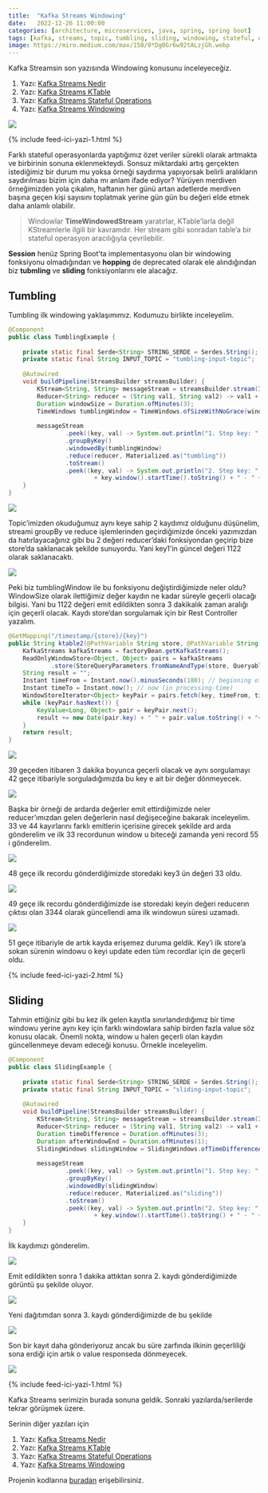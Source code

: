 ```yaml
---
title:  "Kafka Streams Windowing"
date:   2022-12-26 11:00:00
categories: [architecture, microservices, java, spring, spring boot]
tags: [kafka, streams, topic, tumbling, sliding, windowing, stateful, operations, api, best, practices, service, message broker, design, tasarım, queue, mikroservis, microservice, türkçe, yazılım, blog, nedir, örnek, nasıl yapılır, mehmet cem yücel]
image: https://miro.medium.com/max/150/0*Dg0Gr6w92tALzjGh.webp
---
```


Kafka Streamsin son yazısında Windowing konusunu inceleyeceğiz.

1.  Yazı:  [Kafka Streams Nedir](https://www.mehmetcemyucel.com/2022/kafka-streams-nedir)
2.  Yazı:  [Kafka Streams KTable](https://www.mehmetcemyucel.com/2022/kafka-streams-ktable)
3.  Yazı:  [Kafka Streams Stateful Operations](https://www.mehmetcemyucel.com/2022/kafka-streams-stateful-operations)
4.  Yazı:  [Kafka Streams Windowing](https://www.mehmetcemyucel.com/2022/kafka-streams-windowing)

![](https://miro.medium.com/max/1000/0*Dg0Gr6w92tALzjGh.png)

{% include feed-ici-yazi-1.html %}


Farklı stateful operasyonlarda yaptığımız özet veriler sürekli olarak artmakta ve birbirinin sonuna eklenmekteydi. Sonsuz miktardaki artış gerçekten istediğimiz bir durum mu yoksa örneği saydırma yapıyorsak belirli aralıkların saydırılması bizim için daha mı anlam ifade ediyor? Yürüyen merdiven örneğimizden yola çıkalım, haftanın her günü artan adetlerde merdiven başına geçen kişi sayısını toplatmak yerine gün gün bu değeri elde etmek daha anlamlı olabilir.

> Windowlar  **TimeWindowedStream**  yaratırlar, KTable’larla değil KStreamlerle ilgili bir kavramdır. Her stream gibi sonradan table’a bir stateful operasyon aracılığıyla çevrilebilir.

**Session**  henüz Spring Boot’ta implementasyonu olan bir windowing fonksiyonu olmadığından ve  **hopping**  de deprecated olarak ele alındığından biz  **tubmling**  ve  **sliding**  fonksiyonlarını ele alacağız.

## Tumbling

Tumbling ilk windowing yaklaşımımız. Kodumuzu birlikte inceleyelim.

```java
@Component  
public class TumblingExample {  
  
    private static final Serde<String> STRING_SERDE = Serdes.String();  
    private static final String INPUT_TOPIC = "tumbling-input-topic";  
  
    @Autowired  
    void buildPipeline(StreamsBuilder streamsBuilder) {  
        KStream<String, String> messageStream = streamsBuilder.stream(INPUT_TOPIC, Consumed.with(STRING_SERDE, STRING_SERDE));  
        Reducer<String> reducer = (String val1, String val2) -> val1 + val2;  
        Duration windowSize = Duration.ofMinutes(3);  
        TimeWindows tumblingWindow = TimeWindows.ofSizeWithNoGrace(windowSize);  
  
        messageStream  
                .peek((key, val) -> System.out.println("1. Step key: " + key + ", val: " + val))  
                .groupByKey()  
                .windowedBy(tumblingWindow)  
                .reduce(reducer, Materialized.as("tumbling"))  
                .toStream()  
                .peek((key, val) -> System.out.println("2. Step key: " + key.key() + " "  
                        + key.window().startTime().toString() + " - " + key.window().endTime().toString() + ", val: " + val));  
    }  
}
```

![](https://miro.medium.com/max/1400/1*NCNC0_byaP-jbuH-Xkc11g.png)

Topic’imizden okuduğumuz aynı keye sahip 2 kaydımız olduğunu düşünelim, streami groupBy ve reduce işlemlerinden geçirdiğimizde önceki yazımızdan da hatırlayacağınız gibi bu 2 değeri reducer’daki fonksiyondan geçirip bize store’da saklanacak şekilde sunuyordu. Yani key1'in güncel değeri 1122 olarak saklanacaktı.

![](https://miro.medium.com/max/1400/1*co3on66N0msMFN3L0n71YA.png)

Peki biz tumblingWindow ile bu fonksiyonu değiştirdiğimizde neler oldu? WindowSize olarak ilettiğimiz değer kaydın ne kadar süreyle geçerli olacağı bilgisi. Yani bu 1122 değeri emit edildikten sonra 3 dakikalık zaman aralığı için geçerli olacak. Kaydı store’dan sorgulamak için bir Rest Controller yazalım.

```java
@GetMapping("/timestamp/{store}/{key}")  
public String ktable2(@PathVariable String store, @PathVariable String key) {  
    KafkaStreams kafkaStreams = factoryBean.getKafkaStreams();  
    ReadOnlyWindowStore<Object, Object> pairs = kafkaStreams  
            .store(StoreQueryParameters.fromNameAndType(store, QueryableStoreTypes.windowStore()));  
    String result = "";  
    Instant timeFrom = Instant.now().minusSeconds(180); // beginning of time = oldest available  
    Instant timeTo = Instant.now(); // now (in processing-time)  
    WindowStoreIterator<Object> keyPair = pairs.fetch(key, timeFrom, timeTo);  
    while (keyPair.hasNext()) {  
        KeyValue<Long, Object> pair = keyPair.next();  
        result += new Date(pair.key) + " " + pair.value.toString() + "</br>";  
    }  
    return result;  
}
```


![](https://miro.medium.com/max/1400/1*BGN5WR-JS-U9PHk-1wYn6g.png)

39 geçeden itibaren 3 dakika boyunca geçerli olacak ve aynı sorgulamayı 42 geçe itibariyle sorguladığımızda bu key e ait bir değer dönmeyecek.

![](https://miro.medium.com/max/1400/1*-SmvDOrw49it01bkxmGS1A.png)

Başka bir örneği de ardarda değerler emit ettirdiğimizde neler reducer’ımızdan gelen değerlerin nasıl değişeceğine bakarak inceleyelim. 33 ve 44 kayırlarını farklı emitlerin içerisine girecek şekilde ard arda gönderelim ve ilk 33 recordunun window u biteceği zamanda yeni record 55 i gönderelim.

![](https://miro.medium.com/max/1400/1*1ST_iMGAilx4j9mQq4PA-Q.png)

48 geçe ilk recordu gönderdiğimizde storedaki key3 ün değeri 33 oldu.

![](https://miro.medium.com/max/1400/1*KYv9tiWI75B5SolFx0hKQA.png)

49 geçe ilk recordu gönderdiğimizde ise storedaki keyin değeri reducerın çıktısı olan 3344 olarak güncellendi ama ilk windowun süresi uzamadı.

![](https://miro.medium.com/max/1400/1*nA3SAEG7cKXIcBw2032AIg.png)

51 geçe itibariyle de artık kayda erişemez duruma geldik. Key’i ilk store’a sokan sürenin windowu o keyi update eden tüm recordlar için de geçerli oldu.

{% include feed-ici-yazi-2.html %}


## Sliding

Tahmin ettiğiniz gibi bu kez ilk gelen kayıtla sınırlandırdığımız bir time windowu yerine aynı key için farklı windowlara sahip birden fazla value söz konusu olacak. Önemli nokta, window u halen geçerli olan kaydın güncellenmeye devam edeceği konusu. Örnekle inceleyelim.

```java
@Component  
public class SlidingExample {  
  
    private static final Serde<String> STRING_SERDE = Serdes.String();  
    private static final String INPUT_TOPIC = "sliding-input-topic";  
  
    @Autowired  
    void buildPipeline(StreamsBuilder streamsBuilder) {  
        KStream<String, String> messageStream = streamsBuilder.stream(INPUT_TOPIC, Consumed.with(STRING_SERDE, STRING_SERDE));  
        Reducer<String> reducer = (String val1, String val2) -> val1 + val2;  
        Duration timeDifference = Duration.ofMinutes(3);  
        Duration afterWindowEnd = Duration.ofMinutes(1);  
        SlidingWindows slidingWindow = SlidingWindows.ofTimeDifferenceAndGrace(timeDifference, afterWindowEnd);  
  
        messageStream  
                .peek((key, val) -> System.out.println("1. Step key: " + key + ", val: " + val))  
                .groupByKey()  
                .windowedBy(slidingWindow)  
                .reduce(reducer, Materialized.as("sliding"))  
                .toStream()  
                .peek((key, val) -> System.out.println("2. Step key: " + key.key() + " "  
                        + key.window().startTime().toString() + " - " + key.window().endTime().toString() + ", val: " + val));  
    }  
}
```

İlk kaydımızı gönderelim.

![](https://miro.medium.com/max/1400/1*mNJPWYI5VPlGl7s_0L1k4A.png)

Emit edildikten sonra 1 dakika attıktan sonra 2. kaydı gönderdiğimizde görüntü şu şekilde oluyor.

![](https://miro.medium.com/max/1400/1*FLWev1O7-z9CMuZqbG6wMg.png)

Yeni dağıtımdan sonra 3. kaydı gönderdiğimizde de bu şekilde

![](https://miro.medium.com/max/1400/1*yZfko_sKy3hQ1oEX6fy4Dg.png)

Son bir kayıt daha gönderiyoruz ancak bu süre zarfında ilkinin geçerliliği sona erdiği için artık o value responseda dönmeyecek.

![](https://miro.medium.com/max/1400/1*fJBWgs1rvx3lv2VGtBfPFw.png)

{% include feed-ici-yazi-1.html %}

Kafka Streams serimizin burada sonuna geldik. Sonraki yazılarda/serilerde tekrar görüşmek üzere.

Serinin diğer yazıları için

1.  Yazı:  [Kafka Streams Nedir](https://www.mehmetcemyucel.com/2022/kafka-streams-nedir)
2.  Yazı:  [Kafka Streams KTable](https://www.mehmetcemyucel.com/2022/kafka-streams-ktable)
3.  Yazı:  [Kafka Streams Stateful Operations](https://www.mehmetcemyucel.com/2022/kafka-streams-stateful-operations)
4.  Yazı:  [Kafka Streams Windowing](https://www.mehmetcemyucel.com/2022/kafka-streams-windowing)

Projenin kodlarına  [buradan](https://github.com/mehmetcemyucel/kafka-streams)  erişebilirsiniz.